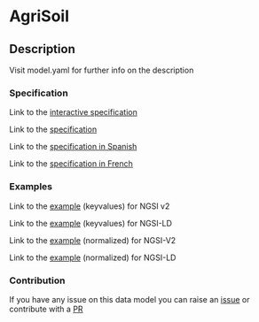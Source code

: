 # AgriSoil

## Description 

Visit model.yaml for further info on the description
### Specification

Link to the [interactive specification](https://swagger.lab.fiware.org/?url=https://smart-data-models.github.io/dataModel.Agrifood/AgriSoil/swagger.yaml)

Link to the [specification](https://github.com/smart-data-models/dataModel.Agrifood/blob/master/AgriSoil/doc/spec.md)

Link to the [specification in Spanish](https://github.com/smart-data-models/dataModel.Agrifood/blob/master/AgriSoil/doc/spec_ES.md)

Link to the [specification in French](https://github.com/smart-data-models/dataModel.Agrifood/blob/master/AgriSoil/doc/spec_FR.md)
### Examples

Link to the [example](https://smart-data-models.github.io/dataModel.Agrifood/AgriSoil/examples/example.json) (keyvalues) for NGSI v2

Link to the [example](https://smart-data-models.github.io/dataModel.Agrifood/AgriSoil/examples/example.jsonld) (keyvalues) for NGSI-LD

Link to the [example](https://smart-data-models.github.io/dataModel.Agrifood/AgriSoil/examples/example-normalized.json) (normalized) for NGSI-V2

Link to the [example](https://smart-data-models.github.io/dataModel.Agrifood/AgriSoil/examples/example-normalized.jsonld) (normalized) for NGSI-LD
### Contribution

 If you have any issue on this data model you can raise an [issue](https://github.com/smart-data-models/dataModel.Agrifood/issues)  or contribute with a [PR](https://github.com/smart-data-models/dataModel.Agrifood/pulls)